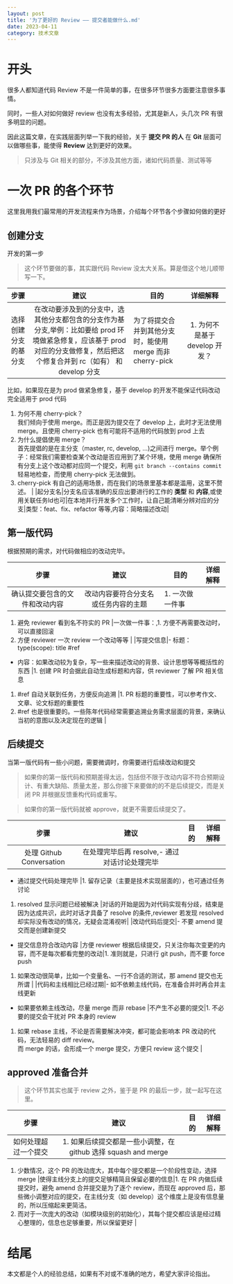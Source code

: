 ```yaml
---
layout: post
title: '为了更好的 Review —— 提交者能做什么.md'
date: 2023-04-11
category: 技术文章
---
```


# 开头

很多人都知道代码 Review 不是一件简单的事，在很多环节很多方面要注意很多事情。

同时，一些人对如何做好 review 也没有太多经验，尤其是新人，头几次 PR 有很多明显的问题。

因此这篇文章，在实践层面列举一下我的经验，关于  **提交 PR 的人**  在   **Git**   层面可以做哪些事，能使得   **Review**   达到更好的效果。

> 只涉及与 Git 相关的部分，不涉及其他方面，诸如代码质量、测试等等

# 一次 PR 的各个环节

这里我用我们最常用的开发流程来作为场景，介绍每个环节各个步骤如何做的更好



## 创建分支

开发的第一步

> 这个环节要做的事，其实跟代码 Review 没太大关系。算是借这个地儿顺带写一下。

|步骤|建议|目的|详细解释|
|:---:|:---:|---|:---:|
|选择创建分支的基分支|在改动要涉及到的分支中，选其他分支都包含的分支作为基分支,举例：比如要给 prod 环境做紧急修复，应该基于 prod 对应的分支做修复，然后把这个修复合并到 rc（如有） 和 develop 分支|为了将提交合并到其他分支时，能使用 merge 而非 cherry-pick|1. 为何不是基于 develop 开发？  
比如，如果现在是为 prod 做紧急修复，基于 develop 的开发不能保证代码改动完全适用于 prod 代码
1. 为何不用 cherry-pick？  
我们倾向于使用 merge。而正是因为提交在了 develop 上，此时才无法使用 merge。且使用 cherry-pick 也有可能将不适用的代码放到 prod 上去
1. 为什么提倡使用 merge？  
首先提倡的是在主分支（master, rc, develop, ...)之间进行 merge。举个例子：经常我们需要检查某个改动是否应用到了某个环境，使用 merge 确保所有分支上这个改动都对应同一个提交，利用   `git branch --contains commit`   轻易地检查，而使用 cherry-pick 无法做到。
1. cherry-pick 有自己的适用场景，而在我们的场景里基本都是滥用，这里不赘述。
|
|起分支名|分支名应该准确的反应出要进行的工作的  **类型**  和  **内容**,或使用关联任务Id也可|在本地并行开发多个工作时，让自己能清晰分辨对应的分支|类型：feat、fix、refactor 等等,内容：简略描述改动|




## 第一版代码

根据预期的需求，对代码做相应的改动完毕。

|步骤|建议|目的|详细解释|
|:---:|:---:|---|:---:|
|确认提交要包含的文件和改动内容|改动内容要符合分支名或任务内容的主题|1. 一次做一件事
1. 避免 reviewer 看到名不符实的 PR
|一次做一件事：,1. 方便不再需要改动时，可以直接回滚
1. 方便 reviewer 一次 review 一个改动等等
|
|写提交信息|- 标题：type(scope): title #ref
- 内容：如果改动较为复杂，写一些来描述改动的背景、设计思想等等概括性的东西
|1. 创建 PR 时会据此自动生成标题和内容，供 reviewer 了解 PR 相关信息
1. #ref 自动关联到任务，方便反向追溯
|1. PR 标题的重要性，可以参考作文、文章、论文标题的重要性
1. #ref 也是很重要的。一些陈年代码经常需要追溯业务需求层面的背景，来确认当初的意图以及决定现在的逻辑
|


## 后续提交

当第一版代码有一些小问题，需要微调时，你需要进行后续改动和提交

> 如果你的第一版代码和预期差得太远，包括但不限于改动内容不符合预期设计、有重大缺陷、质量太差，那么你接下来要做的的不是后续提交，而是关闭 PR 并根据反馈重构代码或重写。

> 如果你的第一版代码就被 approve，就更不需要后续提交了。

|步骤|建议|目的|详细解释|
|:---:|:---:|---|:---:|
|处理 Github Conversation|在处理完毕后再 resolve,- 通过对话讨论处理完毕
- 通过提交代码处理完毕
|1. 留存记录（主要是技术实现层面的），也可通过任务讨论
1. resolved 显示问题已经被解决
|对话的开始是因为对代码实现有分歧，结束是因为达成共识，此时对话才具备了 resolve 的条件,reviewer 若发现 resolved 却实际没有改动的情况，无疑会混淆视听|
|改动代码后提交|- 不要 amend 提交而是创建新提交
- 提交信息符合改动内容
|方便 reviewer 根据后续提交，只关注你每次变更的内容，而不是每次都看完整的改动|1. 准则就是，只进行 git push，而不要 force push
1. 如果改动很简单，比如一个变量名、一行不合适的测试，那 amend 提交也无所谓
|
|代码和主线相比已经过期|- 如不依赖主线代码，在准备合并时再合并主线更新
- 如果要依赖主线改动，尽量 merge 而非 rebase
|不产生不必要的提交|1. 不必要的提交会干扰对 PR 本身的 review
1. 如果 rebase 主线，不论是否需要解决冲突，都可能会影响本 PR 改动的代码，无法轻易的 diff review。  
而 merge 的话，会形成一个 merge 提交，方便只 review 这个提交
|


## approved 准备合并

> 这个环节其实也属于 review 之外，鉴于是 PR 的最后一步，就一起写在这里。

|步骤|建议|目的|详细解释|
|:---:|:---:|---|:---:|
|如何处理超过一个提交|1. 如果后续提交都是一些小调整，在 github 选择 squash and merge
1. 少数情况，这个 PR 的改动庞大，其中每个提交都是一个阶段性变动，选择 merge
|使得主线分支上的提交足够精简且保留必要的信息|1. 在 PR 内做后续提交时，避免 amend 合并提交是为了逐个 review，而现在 approved 后，那些微小调整对应的提交，在主线分支（如 develop）这个维度上是没有信息量的，所以压缩起来更简洁。
1. 而对于一次庞大的改动（如模块级别的初始化），其每个提交都应该是经过精心整理的，信息也足够重要，所以保留更好
|


# 结尾

本文都是个人的经验总结，如果有不对或不准确的地方，希望大家评论指出。


